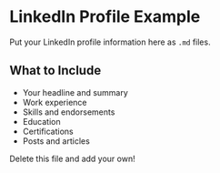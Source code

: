 # LinkedIn Profile Example

Put your LinkedIn profile information here as `.md` files.

## What to Include

- Your headline and summary
- Work experience
- Skills and endorsements
- Education
- Certifications
- Posts and articles

Delete this file and add your own!

